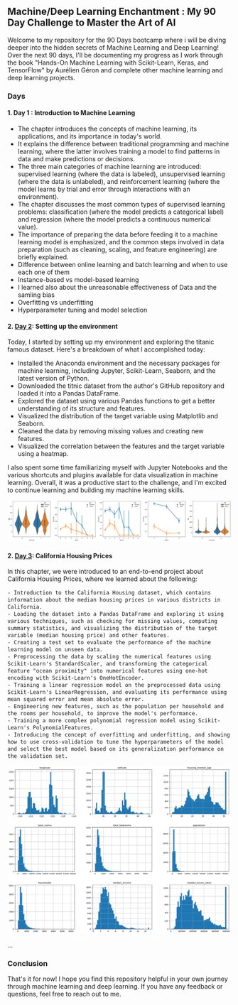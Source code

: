 ## Machine/Deep Learning Enchantment : My 90 Day Challenge to Master the Art of AI

Welcome to my repository for the 90 Days bootcamp where i will be diving deeper into the hidden secrets of Machine Learning and Deep Learning! Over the next 90 days, I'll be documenting my progress as I work through the book "Hands-On Machine Learning with Scikit-Learn, Keras, and TensorFlow" by Aurélien Géron and complete other machine learning and deep learning projects.

### Days

#### 1. Day 1 : Introduction to Machine Learning

  - The chapter introduces the concepts of machine learning, its applications, and its importance in today's world.
  - It explains the difference between traditional programming and machine learning, where the latter involves training a model to find patterns in data and make predictions or           decisions.
  - The three main categories of machine learning are introduced: supervised learning (where the data is labeled), unsupervised learning (where the data is unlabeled), and reinforcement learning (where the model learns by trial and error through interactions with an environment).
  - The chapter discusses the most common types of supervised learning problems: classification (where the model predicts a categorical label) and regression (where the model predicts a continuous numerical value).
  - The importance of preparing the data before feeding it to a machine learning model is emphasized, and the common steps involved in data preparation (such as cleaning, scaling, and feature engineering) are briefly explained.
  - Difference between online learning and batch learning and when to use each one of them
  - Instance-based vs model-based learning
  - I learned also about the unreasonable effectiveness of Data and the samling bias
  - Overfitting vs underfitting
  - Hyperparameter tuning and model selection


#### 2. [Day 2](./Day2): Setting up the environment

  Today, I started by setting up my environment and exploring the titanic famous dataset. Here's a breakdown of what I accomplished today:

- Installed the Anaconda environment and the necessary packages for machine learning, including Jupyter, Scikit-Learn, Seaborn, and the latest version of Python.
- Downloaded the titnic dataset from the author's GitHub repository and loaded it into a Pandas DataFrame.
- Explored the dataset using various Pandas functions to get a better understanding of its structure and features.
- Visualized the distribution of the target variable using Matplotlib and Seaborn.
- Cleaned the data by removing missing values and creating new features.
- Visualized the correlation between the features and the target variable using a heatmap.

I also spent some time familiarizing myself with Jupyter Notebooks and the various shortcuts and plugins available for data visualization in machine learning. Overall, it was a productive start to the challenge, and I'm excited to continue learning and building my machine learning skills.

   ![Day 2 Results](./Day2/images/output.png)

  #### 2. [Day 3](./Day3): California Housing Prices

 In this chapter, we were introduced to an end-to-end project about California Housing Prices, where we learned about the following:

    - Introduction to the California Housing dataset, which contains information about the median housing prices in various districts in California.
    - Loading the dataset into a Pandas DataFrame and exploring it using various techniques, such as checking for missing values, computing summary statistics, and visualizing the distribution of the target variable (median housing price) and other features.
    - Creating a test set to evaluate the performance of the machine learning model on unseen data.
    - Preprocessing the data by scaling the numerical features using Scikit-Learn's StandardScaler, and transforming the categorical feature "ocean proximity" into numerical features using one-hot encoding with Scikit-Learn's OneHotEncoder.
    - Training a linear regression model on the preprocessed data using Scikit-Learn's LinearRegression, and evaluating its performance using mean squared error and mean absolute error.
    - Engineering new features, such as the population per household and the rooms per household, to improve the model's performance.
    - Training a more complex polynomial regression model using Scikit-Learn's PolynomialFeatures.
    - Introducing the concept of overfitting and underfitting, and showing how to use cross-validation to tune the hyperparameters of the model and select the best model based on its generalization performance on the validation set.

   ![Day 3 Results](./Day3/images/output.png)


...

### Conclusion

That's it for now! I hope you find this repository helpful in your own journey through machine learning and deep learning. If you have any feedback or questions, feel free to reach out to me.
